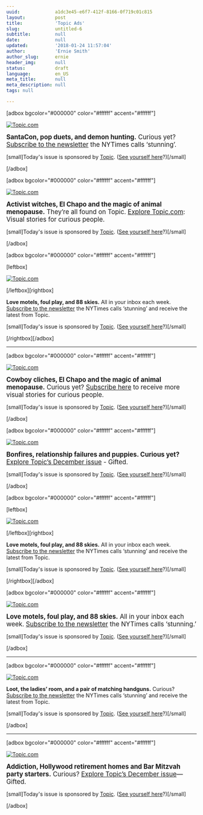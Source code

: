 ```yaml
---
uuid:             a1dc3e45-e6f7-412f-8166-0f719c01c815
layout:           post
title:            'Topic Ads'
slug:             untitled-6
subtitle:         null
date:             null
updated:          '2018-01-24 11:57:04'
author:           'Ernie Smith'
author_slug:      ernie
header_img:       null
status:           draft
language:         en_US
meta_title:       null
meta_description: null
tags: null

---
```


[adbox bgcolor="#000000" color="#ffffff" accent="#ffffff"]

[![Topic.com](https://tedium.imgix.net/2017/12/1228_duetstopic.jpg)](https://www.topic.com/signup?utm_source=tedium&utm_medium=email&utm_campaign=paidpromo&utm_term=newsletterlink&utm_content=image)

<span style="font-size: 1.2em">**SantaCon, pop duets, and demon hunting.** Curious yet? [Subscribe to the newsletter](https://www.topic.com/signup?utm_source=tedium&utm_medium=email&utm_campaign=paidpromo&utm_term=newsletterlink&utm_content=image) the NYTimes calls ‘stunning’.</span>

[small]Today's issue is sponsored by [Topic](https://www.topic.com?utm_source=tedium&utm_medium=email&utm_campaign=paidpromo&utm_term=newsletterlink&utm_content=image). ([See yourself here](https://tedium.co/advertising/)?)[/small]

[/adbox]


[adbox bgcolor="#000000" color="#ffffff" accent="#ffffff"]

[![Topic.com](https://tedium.imgix.net/2017/12/1228_witchestopic.jpg)](https://www.topic.com?utm_source=tedium&utm_medium=email&utm_campaign=paidpromo&utm_term=newsletterlink&utm_content=image)

<span style="font-size: 1.2em">**Activist witches, El Chapo and the magic of animal menopause.** They’re all found on Topic. [Explore Topic.com](https://www.topic.com?utm_source=tedium&utm_medium=email&utm_campaign=paidpromo&utm_term=newsletterlink&utm_content=image): Visual stories for curious people.</em>

[small]Today's issue is sponsored by [Topic](https://www.topic.com?utm_source=tedium&utm_medium=email&utm_campaign=paidpromo&utm_term=newsletterlink&utm_content=image). ([See yourself here](https://tedium.co/advertising/)?)[/small]

[/adbox]


[adbox bgcolor="#000000" color="#ffffff" accent="#ffffff"]

[leftbox]

[![Topic.com](https://tedium.imgix.net/2017/12/topic_padded.png)](https://www.topic.com/signup?utm_source=tedium&utm_medium=email&utm_campaign=paidpromo&utm_term=newsletterlink&utm_content=image)

[/leftbox][rightbox]

**Love motels, foul play, and 88 skies.** All in your inbox each week. [Subscribe to the newsletter](https://www.topic.com/signup?utm_source=tedium&utm_medium=email&utm_campaign=paidpromo&utm_term=newsletterlink&utm_content=image) the NYTimes calls ‘stunning’ and receive the latest from Topic.

[small]Today's issue is sponsored by [Topic](https://www.topic.com?utm_source=tedium&utm_medium=email&utm_campaign=paidpromo&utm_term=newsletterlink&utm_content=image). ([See yourself here](https://tedium.co/advertising/)?)[/small]

[/rightbox][/adbox]




----


[adbox bgcolor="#000000" color="#ffffff" accent="#ffffff"]

[![Topic.com](https://tedium.imgix.net/2017/12/topic_padded.png)](https://www.topic.com/signup?utm_source=tedium&utm_medium=email&utm_campaign=paidpromo&utm_term=newsletterlink&utm_content=image)

<span style="font-size: 1.2em">**Cowboy cliches, El Chapo and the magic of animal menopause.** Curious yet? [Subscribe here](https://www.topic.com/signup?utm_source=tedium&utm_medium=email&utm_campaign=paidpromo&utm_term=newsletterlink&utm_content=image) to receive more visual stories for curious people. </span>

[small]Today's issue is sponsored by [Topic](https://www.topic.com?utm_source=tedium&utm_medium=email&utm_campaign=paidpromo&utm_term=newsletterlink&utm_content=image). ([See yourself here](https://tedium.co/advertising/)?)[/small]

[/adbox]


[adbox bgcolor="#000000" color="#ffffff" accent="#ffffff"]

[![Topic.com](https://tedium.imgix.net/2017/12/topic_padded.png)](https://www.topic.com?utm_source=tedium&utm_medium=email&utm_campaign=paidpromo&utm_term=newsletterlink&utm_content=image )

<span style="font-size: 1.2em">**Bonfires, relationship failures and puppies. Curious yet?** [Explore Topic’s December issue](https://www.topic.com/?utm_source=tedium&utm_medium=email&utm_campaign=paidpromo&utm_term=newsletterlink&utm_content=image) - Gifted.</em>

[small]Today's issue is sponsored by [Topic](https://www.topic.com?utm_source=tedium&utm_medium=email&utm_campaign=paidpromo&utm_term=newsletterlink&utm_content=image). ([See yourself here](https://tedium.co/advertising/)?)[/small]

[/adbox]


[adbox bgcolor="#000000" color="#ffffff" accent="#ffffff"]

[leftbox]

[![Topic.com](https://tedium.imgix.net/2017/12/topic_padded.png)](https://www.topic.com/signup?utm_source=tedium&utm_medium=email&utm_campaign=paidpromo&utm_term=newsletterlink&utm_content=image)

[/leftbox][rightbox]

**Love motels, foul play, and 88 skies.** All in your inbox each week. [Subscribe to the newsletter](https://www.topic.com/signup?utm_source=tedium&utm_medium=email&utm_campaign=paidpromo&utm_term=newsletterlink&utm_content=image) the NYTimes calls ‘stunning’ and receive the latest from Topic.

[small]Today's issue is sponsored by [Topic](https://www.topic.com?utm_source=tedium&utm_medium=email&utm_campaign=paidpromo&utm_term=newsletterlink&utm_content=image). ([See yourself here](https://tedium.co/advertising/)?)[/small]

[/rightbox][/adbox]



[adbox bgcolor="#000000" color="#ffffff" accent="#ffffff"]

[![Topic.com](https://tedium.imgix.net/2017/12/topic_padded.png)](https://www.topic.com/signup?utm_source=tedium&utm_medium=email&utm_campaign=paidpromo&utm_term=newsletterlink&utm_content=image)

<span style="font-size: 1.2em">**Love motels, foul play, and 88 skies.** All in your inbox each week. [Subscribe to the newsletter](https://www.topic.com/signup?utm_source=tedium&utm_medium=email&utm_campaign=paidpromo&utm_term=newsletterlink&utm_content=image) the NYTimes calls ‘stunning.’</span>

[small]Today's issue is sponsored by [Topic](https://www.topic.com?utm_source=tedium&utm_medium=email&utm_campaign=paidpromo&utm_term=newsletterlink&utm_content=image). ([See yourself here](https://tedium.co/advertising/)?)[/small]

[/adbox]


----


[adbox bgcolor="#000000" color="#ffffff" accent="#ffffff"]

[![Topic.com](https://tedium.imgix.net/2017/12/topic_ladiesroom2.jpg)](https://www.topic.com/signup?utm_source=tedium&utm_medium=email&utm_campaign=paidpromo&utm_term=newsletterlink&utm_content=image)

**Loot, the ladies’ room, and a pair of matching handguns.** Curious? [Subscribe to the newsletter](https://www.topic.com/signup?utm_source=tedium&utm_medium=email&utm_campaign=paidpromo&utm_term=newsletterlink&utm_content=image) the NYTimes calls ‘stunning’ and receive the latest from Topic.

[small]Today's issue is sponsored by [Topic](https://www.topic.com?utm_source=tedium&utm_medium=email&utm_campaign=paidpromo&utm_term=newsletterlink&utm_content=image). ([See yourself here](https://tedium.co/advertising/)?)[/small]

[/adbox]

----

[adbox bgcolor="#000000" color="#ffffff" accent="#ffffff"]

[![Topic.com](https://tedium.imgix.net/2017/12/topic_padded.png)](https://www.topic.com/signup?utm_source=tedium&utm_medium=email&utm_campaign=paidpromo&utm_term=newsletterlink&utm_content=image)

<span style="font-size: 1.2em">**Addiction, Hollywood retirement homes and Bar Mitzvah party starters.** Curious? [Explore Topic’s December issue](https://www.topic.com/gifted?utm_source=tedium&utm_medium=email&utm_campaign=paidpromo&utm_term=newsletterlink&utm_content=image)—Gifted.</span>

[small]Today's issue is sponsored by [Topic](https://www.topic.com?utm_source=tedium&utm_medium=email&utm_campaign=paidpromo&utm_term=newsletterlink&utm_content=image). ([See yourself here](https://tedium.co/advertising/)?)[/small]

[/adbox]









